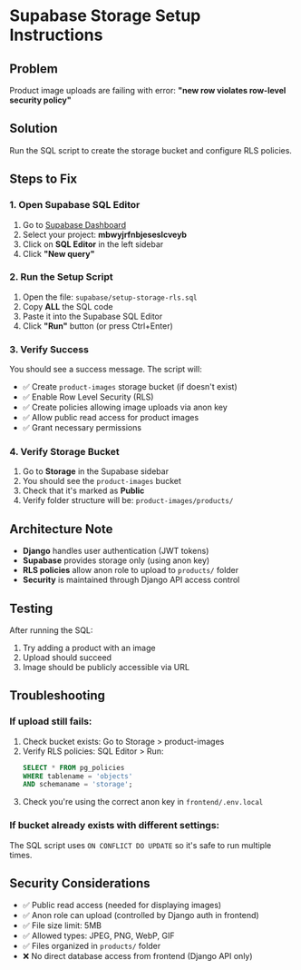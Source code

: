 # Supabase Storage Setup Instructions

## Problem
Product image uploads are failing with error: **"new row violates row-level security policy"**

## Solution
Run the SQL script to create the storage bucket and configure RLS policies.

## Steps to Fix

### 1. Open Supabase SQL Editor
1. Go to [Supabase Dashboard](https://supabase.com/dashboard)
2. Select your project: **mbwyjrfnbjeseslcveyb**
3. Click on **SQL Editor** in the left sidebar
4. Click **"New query"**

### 2. Run the Setup Script
1. Open the file: `supabase/setup-storage-rls.sql`
2. Copy **ALL** the SQL code
3. Paste it into the Supabase SQL Editor
4. Click **"Run"** button (or press Ctrl+Enter)

### 3. Verify Success
You should see a success message. The script will:
- ✅ Create `product-images` storage bucket (if doesn't exist)
- ✅ Enable Row Level Security (RLS)
- ✅ Create policies allowing image uploads via anon key
- ✅ Allow public read access for product images
- ✅ Grant necessary permissions

### 4. Verify Storage Bucket
1. Go to **Storage** in the Supabase sidebar
2. You should see the `product-images` bucket
3. Check that it's marked as **Public**
4. Verify folder structure will be: `product-images/products/`

## Architecture Note
- **Django** handles user authentication (JWT tokens)
- **Supabase** provides storage only (using anon key)
- **RLS policies** allow anon role to upload to `products/` folder
- **Security** is maintained through Django API access control

## Testing
After running the SQL:
1. Try adding a product with an image
2. Upload should succeed
3. Image should be publicly accessible via URL

## Troubleshooting

### If upload still fails:
1. Check bucket exists: Go to Storage > product-images
2. Verify RLS policies: SQL Editor > Run:
   ```sql
   SELECT * FROM pg_policies 
   WHERE tablename = 'objects' 
   AND schemaname = 'storage';
   ```
3. Check you're using the correct anon key in `frontend/.env.local`

### If bucket already exists with different settings:
The SQL script uses `ON CONFLICT DO UPDATE` so it's safe to run multiple times.

## Security Considerations
- ✅ Public read access (needed for displaying images)
- ✅ Anon role can upload (controlled by Django auth in frontend)
- ✅ File size limit: 5MB
- ✅ Allowed types: JPEG, PNG, WebP, GIF
- ✅ Files organized in `products/` folder
- ❌ No direct database access from frontend (Django API only)

